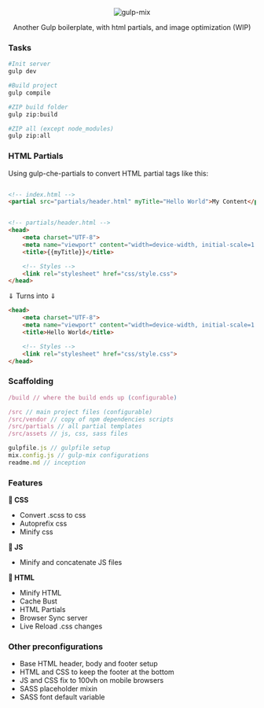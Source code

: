 
<p align="center">
  <img alt="gulp-mix" src="https://i.imgur.com/sb3Kgxo.png">

<p align="center">
Another Gulp boilerplate, with html partials, and image optimization (WIP)
</p>


###  Tasks
``` bash
#Init server
gulp dev

#Build project
gulp compile

#ZIP build folder
gulp zip:build

#ZIP all (except node_modules)
gulp zip:all
```
  

###  HTML Partials
Using gulp-che-partials to convert HTML partial tags like this:
``` html

<!-- index.html -->
<partial src="partials/header.html" myTitle="Hello World">My Content</partial>


<!-- partials/header.html -->
<head>
    <meta charset="UTF-8">
    <meta name="viewport" content="width=device-width, initial-scale=1.0">
    <title>{{myTitle}}</title>

    <!-- Styles -->
    <link rel="stylesheet" href="css/style.css">
</head>

```

⇓ Turns into ⇓

``` html
<head>
    <meta charset="UTF-8">
    <meta name="viewport" content="width=device-width, initial-scale=1.0">
    <title>Hello World</title>

    <!-- Styles -->
    <link rel="stylesheet" href="css/style.css">
</head>

```


### Scaffolding

``` javascript
/build // where the build ends up (configurable)

/src // main project files (configurable)
/src/vendor // copy of npm dependencies scripts
/src/partials // all partial templates
/src/assets // js, css, sass files

gulpfile.js // gulpfile setup
mix.config.js // gulp-mix configurations
readme.md // inception


```

### Features

**🎨 CSS**  
- Convert .scss to css 
- Autoprefix css 
- Minify css 

**🌋 JS**  
-  Minify and concatenate JS files 

**🎳 HTML**
- Minify HTML 
- Cache Bust 
- HTML Partials 
- Browser Sync server 
- Live Reload .css changes 


### Other preconfigurations
- Base HTML header, body and footer setup
- HTML and CSS to keep the footer at the bottom
- JS and CSS fix to 100vh on mobile browsers
- SASS placeholder mixin
- SASS font default variable

